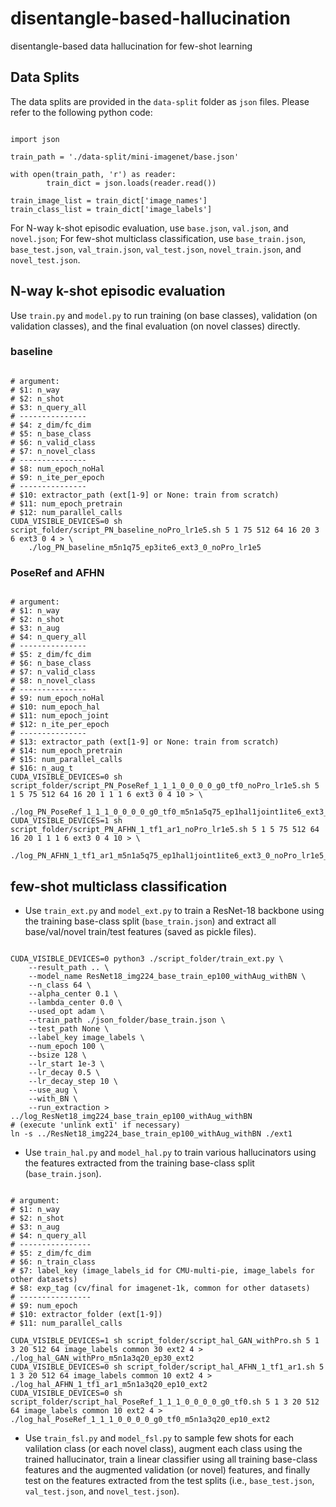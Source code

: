 # disentangle-based-hallucination
disentangle-based data hallucination for few-shot learning

## Data Splits
The data splits are provided in the `data-split` folder as `json` files. Please refer to the following python code:
<pre><code>
import json

train_path = './data-split/mini-imagenet/base.json'

with open(train_path, 'r') as reader:
        train_dict = json.loads(reader.read())

train_image_list = train_dict['image_names']
train_class_list = train_dict['image_labels']
</code></pre>
For N-way k-shot episodic evaluation, use `base.json`, `val.json`, and `novel.json`; For few-shot multiclass classification, use `base_train.json`, `base_test.json`, `val_train.json`, `val_test.json`, `novel_train.json`, and `novel_test.json`.

## N-way k-shot episodic evaluation
Use `train.py` and `model.py` to run training (on base classes), validation (on validation classes), and the final evaluation (on novel classes) directly.
### baseline
<pre><code>
# argument:
# $1: n_way
# $2: n_shot
# $3: n_query_all
# ---------------
# $4: z_dim/fc_dim
# $5: n_base_class
# $6: n_valid_class
# $7: n_novel_class
# ---------------
# $8: num_epoch_noHal
# $9: n_ite_per_epoch
# ---------------
# $10: extractor_path (ext[1-9] or None: train from scratch)
# $11: num_epoch_pretrain
# $12: num_parallel_calls
CUDA_VISIBLE_DEVICES=0 sh script_folder/script_PN_baseline_noPro_lr1e5.sh 5 1 75 512 64 16 20 3 6 ext3 0 4 > \
    ./log_PN_baseline_m5n1q75_ep3ite6_ext3_0_noPro_lr1e5
</code></pre>

### PoseRef and AFHN
<pre><code>
# argument:
# $1: n_way
# $2: n_shot
# $3: n_aug
# $4: n_query_all
# ---------------
# $5: z_dim/fc_dim
# $6: n_base_class
# $7: n_valid_class
# $8: n_novel_class
# ---------------
# $9: num_epoch_noHal
# $10: num_epoch_hal
# $11: num_epoch_joint
# $12: n_ite_per_epoch
# ---------------
# $13: extractor_path (ext[1-9] or None: train from scratch)
# $14: num_epoch_pretrain
# $15: num_parallel_calls
# $16: n_aug_t
CUDA_VISIBLE_DEVICES=0 sh script_folder/script_PN_PoseRef_1_1_1_0_0_0_0_g0_tf0_noPro_lr1e5.sh 5 1 5 75 512 64 16 20 1 1 1 6 ext3 0 4 10 > \
    ./log_PN_PoseRef_1_1_1_0_0_0_0_g0_tf0_m5n1a5q75_ep1hal1joint1ite6_ext3_0_noPro_lr1e5_testAug10
CUDA_VISIBLE_DEVICES=1 sh script_folder/script_PN_AFHN_1_tf1_ar1_noPro_lr1e5.sh 5 1 5 75 512 64 16 20 1 1 1 6 ext3 0 4 10 > \
    ./log_PN_AFHN_1_tf1_ar1_m5n1a5q75_ep1hal1joint1ite6_ext3_0_noPro_lr1e5_testAug10
</code></pre>

## few-shot multiclass classification
- Use `train_ext.py` and `model_ext.py` to train a ResNet-18 backbone using the training base-class split (`base_train.json`) and extract all base/val/novel train/test features (saved as pickle files).

<pre><code>
CUDA_VISIBLE_DEVICES=0 python3 ./script_folder/train_ext.py \
    --result_path .. \
    --model_name ResNet18_img224_base_train_ep100_withAug_withBN \
    --n_class 64 \
    --alpha_center 0.1 \
    --lambda_center 0.0 \
    --used_opt adam \
    --train_path ./json_folder/base_train.json \
    --test_path None \
    --label_key image_labels \
    --num_epoch 100 \
    --bsize 128 \
    --lr_start 1e-3 \
    --lr_decay 0.5 \
    --lr_decay_step 10 \
    --use_aug \
    --with_BN \
    --run_extraction > ../log_ResNet18_img224_base_train_ep100_withAug_withBN
# (execute 'unlink ext1' if necessary)
ln -s ../ResNet18_img224_base_train_ep100_withAug_withBN ./ext1
</code></pre>

- Use `train_hal.py` and `model_hal.py` to train various hallucinators using the features extracted from the training base-class split (`base_train.json`).

<pre><code>
# argument:
# $1: n_way
# $2: n_shot
# $3: n_aug
# $4: n_query_all
# ----------------
# $5: z_dim/fc_dim
# $6: n_train_class
# $7: label_key (image_labels_id for CMU-multi-pie, image_labels for other datasets)
# $8: exp_tag (cv/final for imagenet-1k, common for other datasets)
# ----------------
# $9: num_epoch
# $10: extractor_folder (ext[1-9])
# $11: num_parallel_calls

CUDA_VISIBLE_DEVICES=1 sh script_folder/script_hal_GAN_withPro.sh 5 1 3 20 512 64 image_labels common 30 ext2 4 > ./log_hal_GAN_withPro_m5n1a3q20_ep30_ext2
CUDA_VISIBLE_DEVICES=0 sh script_folder/script_hal_AFHN_1_tf1_ar1.sh 5 1 3 20 512 64 image_labels common 10 ext2 4 > ./log_hal_AFHN_1_tf1_ar1_m5n1a3q20_ep10_ext2
CUDA_VISIBLE_DEVICES=0 sh script_folder/script_hal_PoseRef_1_1_1_0_0_0_0_g0_tf0.sh 5 1 3 20 512 64 image_labels common 10 ext2 4 > ./log_hal_PoseRef_1_1_1_0_0_0_0_g0_tf0_m5n1a3q20_ep10_ext2
</code></pre>

- Use `train_fsl.py` and `model_fsl.py` to sample few shots for each valilation class (or each novel class), augment each class using the trained hallucinator, train a linear classifier using all training base-class features and the augmented validation (or novel) features, and finally test on the features extracted from the test splits (i.e., `base_test.json`, `val_test.json`, and `novel_test.json`).



